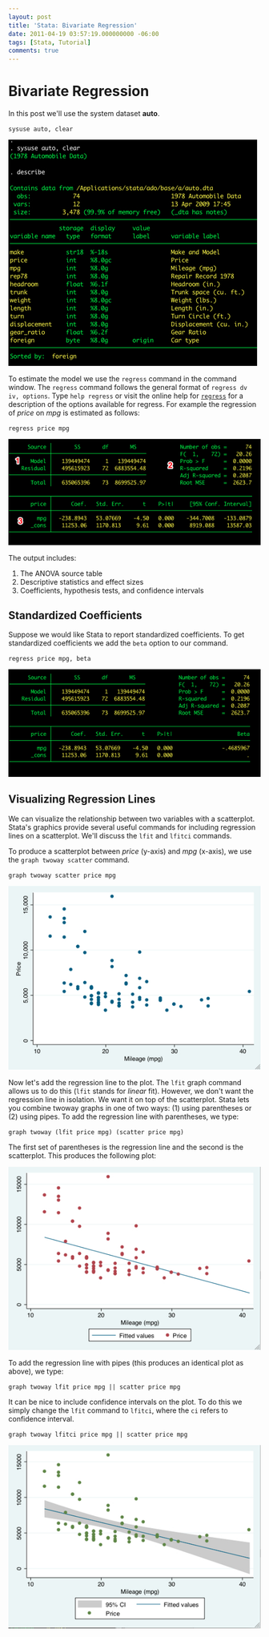 ```yaml
---
layout: post
title: 'Stata: Bivariate Regression'
date: 2011-04-19 03:57:19.000000000 -06:00
tags: [Stata, Tutorial]
comments: true
---
```


# Bivariate Regression
In this post we'll use the system dataset **auto**.

	sysuse auto, clear

![Results - auto.dta-1](/assets/Results-auto_dta-1.jpg)

To estimate the model we use the `regress` command in the command window. The `regress` command follows the general format of `regress dv iv, options`. Type `help regress` or visit the online help for [`regress`](http://www.stata.com/help.cgi?regress) for a description of the options available for regress. For example the regression of *price* on *mpg* is estimated as follows:

	regress price mpg

![Results-auto.dta-3](/assets/Results-auto_dta-3.jpg)

The output includes:

1. The ANOVA source table
2. Descriptive statistics and effect sizes
3. Coefficients, hypothesis tests, and confidence intervals

## Standardized Coefficients

Suppose we would like Stata to report standardized coefficients. To get standardized coefficients we add the `beta` option to our command.

	regress price mpg, beta

![Results-auto.dta-4](/assets/Results-auto_dta-4.jpg)

## Visualizing Regression Lines

We can visualize the relationship between two variables with a scatterplot. Stata's graphics provide several useful commands for including regression lines on a scatterplot. We'll discuss the `lfit` and `lfitci` commands.

To produce a scatterplot between *price* (y-axis) and *mpg* (x-axis), we use the `graph twoway scatter` command.

	graph twoway scatter price mpg

![Graph-Graph-1](/assets/Graph-Graph-1.jpg)

Now let's add the regression line to the plot. The `lfit` graph command allows us to do this (`lfit` stands for *linear* fit). However, we don't want the regression line in isolation. We want it on top of the scatterplot. Stata lets you combine twoway graphs in one of two ways: (1) using parentheses or (2) using pipes. To add the regression line with parentheses, we type:</p>
	
	graph twoway (lfit price mpg) (scatter price mpg)	

The first set of parentheses is the regression line and the second is the scatterplot. This produces the following plot:

![scatter2](/assets/scatter2.jpg)

To add the regression line with pipes (this produces an identical plot as above), we type:

	graph twoway lfit price mpg || scatter price mpg

It can be nice to include confidence intervals on the plot. To do this we simply change the `lfit` command to `lfitci`, where the `ci` refers to confidence interval.

	graph twoway lfitci price mpg || scatter price mpg

![scatter3](/assets/scatter3.jpg)
